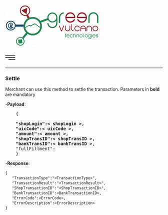 [![gv-logo](img/logo.png)](http://www.greenvulcanotechnologies.com)

[<img src="img/index.png" width="32">](index.md)

----
### Settle
Merchant can use this method to settle the transaction. Parameters in **bold** are mandatory

-**Payload**:

<pre>
    {

   <b> "shopLogin":< shopLogin >,
    "uicCode":< uicCode >,
    "amount":< amount >,
    "shopTransID":< shopTransID >,
    "bankTransID":< bankTransID ></b>,
    "fullFillment":<fullFillment>
    }
</pre>

-**Response**:

```
{
   "TransactionType":"<TransactionType>",
   "TransactionResult":"<TransactionResult>",
   "ShopTransactionID":"<ShopTransactionID>",
   "BankTransactionID":<BankTransactionID>,
   "ErrorCode":<ErrorCode>,
   "ErrorDescription":<ErrorDescription>
}
```

